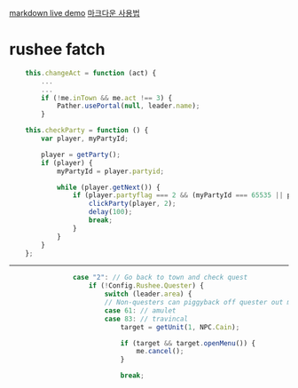 [1]: https://markdown-here.com/livedemo.html
[markdown live demo][1] [마크다운 사용법](https://dooray.com/htmls/guides/markdown_ko_KR.html)

# rushee fatch

```javascript
	this.changeAct = function (act) {
		...
		...
		if (!me.inTown && me.act !== 3) {
			Pather.usePortal(null, leader.name);
		}
```

```javascript
	this.checkParty = function () {
		var player, myPartyId;

		player = getParty();
		if (player) {
			myPartyId = player.partyid;

			while (player.getNext()) {
				if (player.partyflag === 2 && (myPartyId === 65535 || player.partyid !== myPartyId)) {
					clickParty(player, 2);
					delay(100);
					break;
				}
			}
		}
	};
```

---

```javascript
				case "2": // Go back to town and check quest
					if (!Config.Rushee.Quester) {
						switch (leader.area) {
						// Non-questers can piggyback off quester out messages
						case 61: // amulet
						case 83: // travincal
							target = getUnit(1, NPC.Cain);

							if (target && target.openMenu()) {
								me.cancel();
							}

							break;
```

